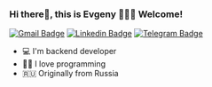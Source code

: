 ### Hi there👋, this is Evgeny 👨🏻‍💻 Welcome!
[![Gmail Badge](https://img.shields.io/badge/-zakievea@gmail.com-c14438?style=flat&logo=Gmail&logoColor=white&link=mailto:zakievea@gmail.com)](mailto:zakievea@gmail.com)
[![Linkedin Badge](https://img.shields.io/badge/-Evgeny_Zakiev-0072b1?style=flat&logo=Linkedin&logoColor=white&link=https://www.linkedin.com/in/evgeny-zakiev-72a795232/)](https://www.linkedin.com/in/evgeny-zakiev-72a795232/) 
[![Telegram Badge](https://img.shields.io/badge/-Evgeny_itPro-blue?style=social&logo=telegram&link=https://t.me/Evgeny_itPro)](https://t.me/Evgeny_itPro) <p align='left'>

- 💻 I'm backend developer
- 🧑‍💻 I love programming
- 🇷🇺 Originally from Russia
